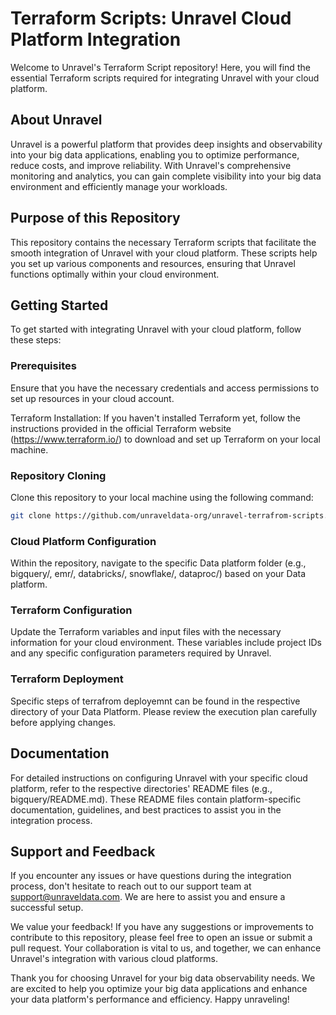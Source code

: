 # Terraform Scripts: Unravel Cloud Platform Integration
Welcome to Unravel's Terraform Script repository! Here, you will find the essential Terraform scripts required for  integrating Unravel with your cloud platform.

## About Unravel
Unravel is a powerful platform that provides deep insights and observability into your big data applications, enabling you to optimize performance, reduce costs, and improve reliability. With Unravel's comprehensive monitoring and analytics, you can gain complete visibility into your big data environment and efficiently manage your workloads.

## Purpose of this Repository
This repository contains the necessary Terraform scripts that facilitate the smooth integration of Unravel with your cloud platform. These scripts help you set up various components and resources, ensuring that Unravel functions optimally within your cloud environment.

## Getting Started
To get started with integrating Unravel with your cloud platform, follow these steps:

### Prerequisites
Ensure that you have the necessary credentials and access permissions to set up resources in your cloud account.

Terraform Installation: If you haven't installed Terraform yet, follow the instructions provided in the official Terraform website (https://www.terraform.io/) to download and set up Terraform on your local machine.

### Repository Cloning
Clone this repository to your local machine using the following command:

```bash
git clone https://github.com/unraveldata-org/unravel-terrafrom-scripts.git
```

### Cloud Platform Configuration
Within the repository, navigate to the specific Data platform folder (e.g., bigquery/, emr/, databricks/, snowflake/, dataproc/) based on your Data platform.

### Terraform Configuration
Update the Terraform variables and input files with the necessary information for your cloud environment. These variables include project IDs and any specific configuration parameters required by Unravel.

### Terraform Deployment
Specific steps of terrafrom deployemnt can be found in the respective directory of your Data Platform. Please review the execution plan carefully before applying changes.

## Documentation
For detailed instructions on configuring Unravel with your specific cloud platform, refer to the respective directories' README files (e.g., bigquery/README.md). These README files contain platform-specific documentation, guidelines, and best practices to assist you in the integration process.

## Support and Feedback
If you encounter any issues or have questions during the integration process, don't hesitate to reach out to our support team at support@unraveldata.com. We are here to assist you and ensure a successful setup.

We value your feedback! If you have any suggestions or improvements to contribute to this repository, please feel free to open an issue or submit a pull request. Your collaboration is vital to us, and together, we can enhance Unravel's integration with various cloud platforms.

Thank you for choosing Unravel for your big data observability needs. We are excited to help you optimize your big data applications and enhance your data platform's performance and efficiency. Happy unraveling!




